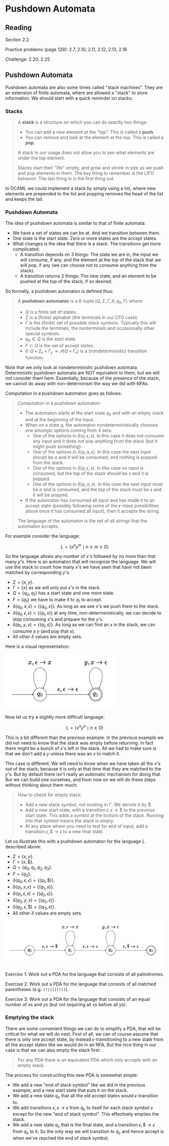 # Pushdown Automata

## Reading

Section 2.2

Practice problems (page 128): 2.7, 2.10, 2.11, 2.12, 2.13, 2.18

Challenge: 2.20, 2.25

## Pushdown Automata

Pushdown automata are also some times called "stack machines". They are an extension of finite automata, where are allowed a "stack" to store information. We should start with a quick reminder on stacks:

### Stacks

> A **stack** is a structure on which you can do exactly two things:
>
> - You can add a new element at the "top". This is called a **push**.
> - You can remove and look at the element at the top. This is called a **pop**.
>
> A stack in our usage does not allow you to see what elements are under the top element.
>
> Stacks start their "life" empty, and grow and shrink in size as we push and pop elements in them. The key thing to remember is the LIFO behavior: The last thing in is the first thing out.

In OCAML we could implement a stack by simply using a list, where new elements are prepended to the list and popping removes the head of the list and keeps the tail.

### Pushdown Automata

The idea of pushdown automata is similar to that of finite automata:

- We have a set of states we can be at. And we transition between them.
- One state is the start state. Zero or more states are the accept states.
- What changes is the idea that there is a stack. The transitions get more complicated:
    - A transition depends on 3 things: The state we are in, the input we will consume, if any, and the element at the top of the stack that we will pop, if any (we can choose not to consume anything from the stack).
    - A transition returns 2 things: The new state, and an element to be pushed at the top of the stack, if so desired.

So formally, a pushdown automaton is defined thus:

> A **pushdown automaton** is a 6-tuple $(Q,\Sigma,\Gamma, \delta, q_0, F)$ where:
>
> - $Q$ is a finite set of states.
> - $\Sigma$ is a (finite) alphabet (the terminals in our CFG case).
> - $\Gamma$ is the (finite) set of possible stack symbols. Typically this will include the terminals, the nonterminals and occasionally other special symbols.
> - $q_0\in Q$ is the start state.
> - $F\subset Q$ is the set of accept states.
> - $\delta\colon Q\times\Sigma_\epsilon \times \Gamma_\epsilon \to \mathcal{P}\left(Q\times\Gamma_\epsilon\right)$ is a (nondeterministic) transition function.

Note that we only look at nondeterministic pushdown automata. Deterministic pushdown automata are NOT equivalent to them, but we will not consider them here. Essentially, because of the presence of the stack, we cannot do away with non-determinism the way we did with NFAs.

Computation in a pushdown automaton goes as follows:

> Computation in a pushdown automaton:
>
> - The automaton starts at the start state $q_0$ and with an empty stack and at the beginning of the input.
> - When on a state $q$, the automaton nondeterministically chooses one amongst options coming from 4 sets:
>     - One of the options in $\delta(q, \epsilon, \epsilon)$. In this case it does not consume any input and it does not pop anything from the stack (but it might push something).
>     - One of the options in $\delta(q, a, \epsilon)$. In this case the next input should be $a$ and it will be consumed, and nothing is popped from the stack.
>     - One of the options in $\delta(q, \epsilon, s)$. In this case no input is consumed, but the top of the stack should be $s$ and it is popped.
>     - One of the options in $\delta(q, a, s)$. In this case the next input must be $a$ and is consumed, and the top of the stack must be $s$ and it will be popped.
> - If the automaton has consumed all input and has made it to an accept state (possibly following some of the $\epsilon$-input possibilities above once it has consumed all input), then it accepts the string.
>
> The language of the automaton is the set of all strings that the automaton accepts.

For example consider the language:

$$L = \left\{ x^ny^m \mid n \geq m \geq 0 \right\}$$

So the language allows any number of $x$'s followed by no more than that many $y$'s. Here is an automaton that will recognize the language. We will use the stack to count how many $x$'s we have seen that have not been matched by corresponding $y$'s.

- $\Sigma=\{ x, y \}$.
- $\Gamma = \{ x \}$ as we will only put $x$'s in the stack.
- $Q = \{ q_0,q_1 \}$ has a start state and one more state.
- $F = \{ q_1 \}$ we have to make it to $q_1$ to accept.
- $\delta(q_0, x, \epsilon) = \left\{(q_0, x)\right\}$. As long as we see $x$'s we push them to the stack.
- $\delta(q_0, \epsilon, \epsilon) = \left\{(q_1, \epsilon)\right\}$ at any time, non-deterministically, we can decide to stop consuming $x$'s and prepare for the $y$'s.
- $\delta(q_1, y, x) = \left\{(q_1, \epsilon)\right\}$. As long as we can find an $x$ in the stack, we can consume a $y$ (and pop that $x$).
- All other $\delta$ values are empty sets.

Here is a visual representation:

![A simple pushdown automaton](images/pushdown1.png)

Now let us try a slightly more difficult language:

$$L = \left\{ x^ny^n \mid n \geq 0 \right\}$$

This is a bit different than the previous example. In the previous example we did not need to know that the stack was empty before returning. In fact there might be a bunch of $x$'s left in the stack. All we had to make sure is that we don't add a $y$ unless there was an $x$ to match it.

This case is different. We will need to know when we have taken all the $x$'s out of the stack, because it is only at that time that they are matched to the $y$'s. But by default there isn't really an automatic mechanism for doing that. But we can build one ourselves, and from now on we will do these steps without thinking about them much:

> How to check for empty stack:
>
> - Add a new stack symbol, not existing in $\Gamma$. We denote it by $\$$.
> - Add a new start state, with a transition $\epsilon,\epsilon\to\$$ to the previous start state. This adds a symbol at the bottom of the stack. Running into that symbol means the stack is empty.
> - At any place where you need to test for end of input, add a transition $\epsilon,\$\to \epsilon$ to a new final state.

Let us illustrate this with a pushdown automaton for the language $L$ described above:

- $\Sigma=\{ x, y \}$.
- $\Gamma = \{ x, \$ \}$.
- $Q = \{ q_0, q_1, q_2, q_3 \}$.
- $F = \{ q_3 \}$.
- $\delta(q_0, \epsilon, \epsilon) = \left\{(q_1, \$)\right\}$.
- $\delta(q_1, x, \epsilon) = \left\{(q_1, x)\right\}$.
- $\delta(q_1, \epsilon, \epsilon) = \left\{(q_2, \epsilon)\right\}$.
- $\delta(q_2, y, x) = \left\{(q_2, \epsilon)\right\}$.
- $\delta(q_2, \epsilon, \$) = \left\{(q_3, \epsilon)\right\}$.
- All other $\delta$ values are empty sets.

![Matching $x$'s to $y$'s](images/pushdown2.png)

Exercise 1: Work out a PDA for the language that consists of all palindromes.

Exercise 2: Work out a PDA for the language that consists of all matched parentheses (e.g. `(()(()()))`).

Exercise 3: Work out a PDA for the language that consists of an equal number of $x$s and $y$s (but not requiring all $x$s before all $y$s).

### Emptying the stack

There are some convenient things we can do to simplify a PDA, that will be critical for what we will do next. First of all, we can of course assume that there is only one accept state, by instead $\epsilon$-transitioning to a new state from all the accept states like we would do in an NFA. But the nice thing in our case is that we can also empty the stack first:

> For any PDA there is an equivalent PDA which only accepts with an empty stack.

The process for constructing this new PDA is somewhat simple:

- We add a new "end of stack symbol" like we did in the previous example, and a new start state that puts it on the stack.
- We add a new state $q_e$ that all the old accept states would $\epsilon$-transition to.
- We add transitions $\epsilon,s\to\epsilon$ from $q_e$ to itself for each stack symbol $s$ except for the new "end of stack symbol". This effectively empties the stack.
- We add a new state $q_s$ that is the final state, and a transition $\epsilon,\$\to\epsilon$ from $q_e$ to it. So the only way we will transition to $q_s$ and hence accept is when we've reached the end of stack symbol.
